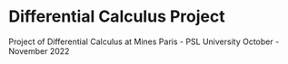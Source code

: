 # Differential Calculus Project
 
Project of Differential Calculus at Mines Paris - PSL University October - November 2022